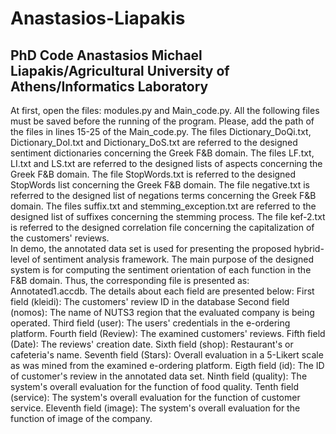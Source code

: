 # Anastasios-Liapakis
PhD Code Anastasios Michael Liapakis/Agricultural University of Athens/Informatics Laboratory
---------------------------------------------------------------------------------------------

At first, open the files: modules.py and Main_code.py.
All the following files must be saved before the running of the program. Please, add the path of the files in lines 15-25 of the Main_code.py.
The files Dictionary_DoQi.txt, Dictionary_DoI.txt and Dictionary_DoS.txt are referred to the designed sentiment dictionaries concerning the Greek F&B domain.
The files LF.txt, LI.txt and LS.txt are referred to the designed lists of aspects concerning the Greek F&B domain.
The file StopWords.txt is referred to the designed StopWords list concerning the Greek F&B domain.
The file negative.txt is referred to the designed list of negations terms concerning the Greek F&B domain.
The files suffix.txt and stemming_exception.txt are referred to the designed list of suffixes concerning the stemming process.
The file kef-2.txt is referred to the designed correlation file concerning the capitalization of the customers' reviews.  
In demo, the annotated data set is used for presenting the proposed hybrid-level of sentiment analysis framework. The main purpose of the designed system is for computing the sentiment orientation of each function in the F&B domain. Thus, the corresponding file is presented as: Annotated1.accdb. The details about each field are presented below:
First field (kleidi): The customers' review ID in the database
Second field (nomos): The name of NUTS3 region that the evaluated company is being operated.
Third field (user): The users' credentials in the e-ordering platform.
Fourth field (Review): The examined customers' reviews.
Fifth field (Date): The reviews' creation date. 
Sixth field (shop): Restaurant's or cafeteria's name.
Seventh field (Stars): Overall evaluation in a 5-Likert scale as was mined from the examined e-ordering platform.
Eigth field (id): The ID of customer's review in the annotated data set.
Ninth field (quality): The system's overall evaluation for the function of food quality.
Tenth field (service): The system's overall evaluation for the function of customer service.
Eleventh field (image): The system's overall evaluation for the function of image of the company. 

